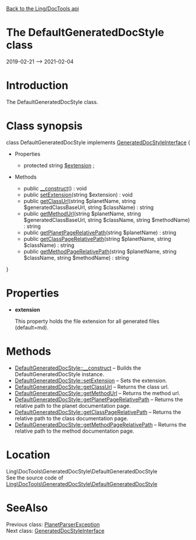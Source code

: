 [Back to the Ling/DocTools api](https://github.com/lingtalfi/DocTools/blob/master/doc/api/Ling/DocTools.md)



The DefaultGeneratedDocStyle class
================
2019-02-21 --> 2021-02-04






Introduction
============

The DefaultGeneratedDocStyle class.



Class synopsis
==============


class <span class="pl-k">DefaultGeneratedDocStyle</span> implements [GeneratedDocStyleInterface](https://github.com/lingtalfi/DocTools/blob/master/doc/api/Ling/DocTools/GeneratedDocStyle/GeneratedDocStyleInterface.md) {

- Properties
    - protected string [$extension](#property-extension) ;

- Methods
    - public [__construct](https://github.com/lingtalfi/DocTools/blob/master/doc/api/Ling/DocTools/GeneratedDocStyle/DefaultGeneratedDocStyle/__construct.md)() : void
    - public [setExtension](https://github.com/lingtalfi/DocTools/blob/master/doc/api/Ling/DocTools/GeneratedDocStyle/DefaultGeneratedDocStyle/setExtension.md)(string $extension) : void
    - public [getClassUrl](https://github.com/lingtalfi/DocTools/blob/master/doc/api/Ling/DocTools/GeneratedDocStyle/DefaultGeneratedDocStyle/getClassUrl.md)(string $planetName, string $generatedClassBaseUrl, string $className) : string
    - public [getMethodUrl](https://github.com/lingtalfi/DocTools/blob/master/doc/api/Ling/DocTools/GeneratedDocStyle/DefaultGeneratedDocStyle/getMethodUrl.md)(string $planetName, string $generatedClassBaseUrl, string $className, string $methodName) : string
    - public [getPlanetPageRelativePath](https://github.com/lingtalfi/DocTools/blob/master/doc/api/Ling/DocTools/GeneratedDocStyle/DefaultGeneratedDocStyle/getPlanetPageRelativePath.md)(string $planetName) : string
    - public [getClassPageRelativePath](https://github.com/lingtalfi/DocTools/blob/master/doc/api/Ling/DocTools/GeneratedDocStyle/DefaultGeneratedDocStyle/getClassPageRelativePath.md)(string $planetName, string $className) : string
    - public [getMethodPageRelativePath](https://github.com/lingtalfi/DocTools/blob/master/doc/api/Ling/DocTools/GeneratedDocStyle/DefaultGeneratedDocStyle/getMethodPageRelativePath.md)(string $planetName, string $className, string $methodName) : string

}




Properties
=============

- <span id="property-extension"><b>extension</b></span>

    This property holds the file extension for all generated files (default=md).
    
    



Methods
==============

- [DefaultGeneratedDocStyle::__construct](https://github.com/lingtalfi/DocTools/blob/master/doc/api/Ling/DocTools/GeneratedDocStyle/DefaultGeneratedDocStyle/__construct.md) &ndash; Builds the DefaultGeneratedDocStyle instance.
- [DefaultGeneratedDocStyle::setExtension](https://github.com/lingtalfi/DocTools/blob/master/doc/api/Ling/DocTools/GeneratedDocStyle/DefaultGeneratedDocStyle/setExtension.md) &ndash; Sets the extension.
- [DefaultGeneratedDocStyle::getClassUrl](https://github.com/lingtalfi/DocTools/blob/master/doc/api/Ling/DocTools/GeneratedDocStyle/DefaultGeneratedDocStyle/getClassUrl.md) &ndash; Returns the class url.
- [DefaultGeneratedDocStyle::getMethodUrl](https://github.com/lingtalfi/DocTools/blob/master/doc/api/Ling/DocTools/GeneratedDocStyle/DefaultGeneratedDocStyle/getMethodUrl.md) &ndash; Returns the method url.
- [DefaultGeneratedDocStyle::getPlanetPageRelativePath](https://github.com/lingtalfi/DocTools/blob/master/doc/api/Ling/DocTools/GeneratedDocStyle/DefaultGeneratedDocStyle/getPlanetPageRelativePath.md) &ndash; Returns the relative path to the planet documentation page.
- [DefaultGeneratedDocStyle::getClassPageRelativePath](https://github.com/lingtalfi/DocTools/blob/master/doc/api/Ling/DocTools/GeneratedDocStyle/DefaultGeneratedDocStyle/getClassPageRelativePath.md) &ndash; Returns the relative path to the class documentation page.
- [DefaultGeneratedDocStyle::getMethodPageRelativePath](https://github.com/lingtalfi/DocTools/blob/master/doc/api/Ling/DocTools/GeneratedDocStyle/DefaultGeneratedDocStyle/getMethodPageRelativePath.md) &ndash; Returns the relative path to the method documentation page.





Location
=============
Ling\DocTools\GeneratedDocStyle\DefaultGeneratedDocStyle<br>
See the source code of [Ling\DocTools\GeneratedDocStyle\DefaultGeneratedDocStyle](https://github.com/lingtalfi/DocTools/blob/master/GeneratedDocStyle/DefaultGeneratedDocStyle.php)



SeeAlso
==============
Previous class: [PlanetParserException](https://github.com/lingtalfi/DocTools/blob/master/doc/api/Ling/DocTools/Exception/PlanetParserException.md)<br>Next class: [GeneratedDocStyleInterface](https://github.com/lingtalfi/DocTools/blob/master/doc/api/Ling/DocTools/GeneratedDocStyle/GeneratedDocStyleInterface.md)<br>
